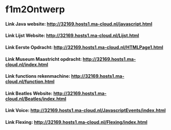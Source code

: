# f1m2Ontwerp
#### Link Java  website:              http://32169.hosts1.ma-cloud.nl/javascript.html
#### Link Lijst Website:              http://32169.hosts1.ma-cloud.nl/Lijst.html
#### Link Eerste Opdracht:            http://32169.hosts1.ma-cloud.nl/HTMLPage1.html
#### Link Museum Maastricht opdracht: http://32169.hosts1.ma-cloud.nl/index.html
#### Link functions rekenmachine:     http://32169.hosts1.ma-cloud.nl/function.html
#### Link Beatles Website:            http://32169.hosts1.ma-cloud.nl/Beatles/index.html
#### Link Voice:                      http://32169.hosts1.ma-cloud.nl/JavascriptEvents/index.html
#### Link Flexing:                    http://32169.hosts1.ma-cloud.nl/Flexing/index.html
